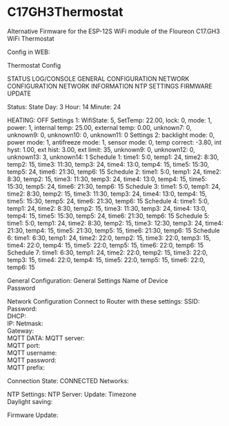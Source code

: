 # C17GH3Thermostat
Alternative Firmware for the ESP-12S WiFi module of the Floureon C17.GH3 WiFi Thermostat

Config in WEB:

Thermostat Config

STATUS
LOG/CONSOLE
GENERAL CONFIGURATION
NETWORK CONFIGURATION
NETWORK INFORMATION
NTP SETTINGS
FIRMWARE UPDATE

Status:
State
Day: 3 Hour: 14 Minute: 24

HEATING: OFF
Settings 1: WifiState: 5, SetTemp: 22.00, lock: 0, mode: 1, power: 1, internal temp: 25.00, external temp: 0.00, unknown7: 0, unknown9: 0, unknown10: 0, unknown11: 0
Settings 2: backlight mode: 0, power mode: 1, antifreeze mode: 1, sensor mode: 0, temp correct: -3.80, int hyst: 1.00, ext hist: 3.00, ext limit: 35, unknown9: 0, unknown12: 0, unknown13: 3, unknown14: 1
Schedule 1: time1: 5:0, temp1: 24, time2: 8:30, temp2: 15, time3: 11:30, temp3: 24, time4: 13:0, temp4: 15, time5: 15:30, temp5: 24, time6: 21:30, temp6: 15
Schedule 2: time1: 5:0, temp1: 24, time2: 8:30, temp2: 15, time3: 11:30, temp3: 24, time4: 13:0, temp4: 15, time5: 15:30, temp5: 24, time6: 21:30, temp6: 15
Schedule 3: time1: 5:0, temp1: 24, time2: 8:30, temp2: 15, time3: 11:30, temp3: 24, time4: 13:0, temp4: 15, time5: 15:30, temp5: 24, time6: 21:30, temp6: 15
Schedule 4: time1: 5:0, temp1: 24, time2: 8:30, temp2: 15, time3: 11:30, temp3: 24, time4: 13:0, temp4: 15, time5: 15:30, temp5: 24, time6: 21:30, temp6: 15
Schedule 5: time1: 5:0, temp1: 24, time2: 8:30, temp2: 15, time3: 12:30, temp3: 24, time4: 21:30, temp4: 15, time5: 21:30, temp5: 15, time6: 21:30, temp6: 15
Schedule 6: time1: 6:30, temp1: 24, time2: 22:0, temp2: 15, time3: 22:0, temp3: 15, time4: 22:0, temp4: 15, time5: 22:0, temp5: 15, time6: 22:0, temp6: 15
Schedule 7: time1: 6:30, temp1: 24, time2: 22:0, temp2: 15, time3: 22:0, temp3: 15, time4: 22:0, temp4: 15, time5: 22:0, temp5: 15, time6: 22:0, temp6: 15

General Configuration:
General Settings
Name of Device	
Password	

Network Configuration
Connect to Router with these settings:
SSID:	
Password:	
DHCP:	
IP:	
Netmask:	
Gateway:	
MQTT DATA:
MQTT server:	
MQTT port:	
MQTT username:	
MQTT password:	
MQTT prefix:	

Connection State:
CONNECTED
Networks:

NTP Settings:
NTP Server:	
Update:	
Timezone	
Daylight saving:	


Firmware Update:
